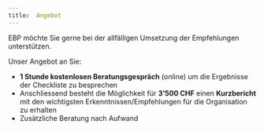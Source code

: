 ```yaml
---
title:  Angebot
---
```


EBP möchte Sie gerne bei der allfälligen Umsetzung der Empfehlungen unterstützen.

Unser Angebot an Sie:

* **1 Stunde kostenlosen Beratungsgespräch** (online) um die Ergebnisse der Checkliste zu besprechen
* Anschliessend besteht die Möglichkeit für **3’500 CHF** einen **Kurzbericht** mit den wichtigsten Erkenntnissen/Empfehlungen für die Organisation zu erhalten
* Zusätzliche Beratung nach Aufwand
